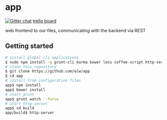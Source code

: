 app
===
[![Gitter chat](https://badges.gitter.im/olw.png)](https://gitter.im/olw) [trello board](https://trello.com/b/QVlNFXdz/project-board)

web frontend to our files, communicating with the backend via REST

Getting started
---------------

```bash
# install global cli applications
$ sudo npm install -g grunt-cli karma bower less coffee-script http-server
# clone this repository
$ git clone https://github.com/olw/app
$ cd app
# install from configuration files
app$ npm install
app$ bower install
# start grunt
app$ grunt watch --force
# start http-server
app$ cd build
app/build$ http-server
```
